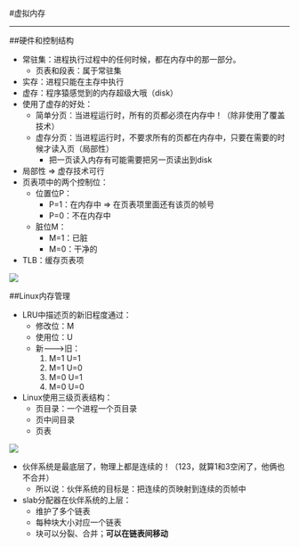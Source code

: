 #虚拟内存

----------
##硬件和控制结构
- 常驻集：进程执行过程中的任何时候，都在内存中的那一部分。
	- 页表和段表：属于常驻集
- 实存：进程只能在主存中执行
- 虚存：程序猿感觉到的内存超级大哦（disk）
- 使用了虚存的好处：
	- 简单分页：当进程运行时，所有的页都必须在内存中！（除非使用了覆盖技术）
	- 虚存分页：当进程运行时，不要求所有的页都在内存中，只要在需要的时候才读入页（局部性）
		- 把一页读入内存有可能需要把另一页读出到disk
- 局部性 => 虚存技术可行
- 页表项中的两个控制位：
	- 位置位P：
		- P=1：在内存中 => 在页表项里面还有该页的帧号
		- P=0：不在内存中
	- 脏位M：
		- M=1：已脏
		- M=0：干净的
- TLB：缓存页表项

![](http://i.imgur.com/vVnyQDH.jpg)

##Linux内存管理
- LRU中描述页的新旧程度通过：
	- 修改位：M
	- 使用位：U
	- 新--->旧：
		1. M=1 U=1
		2. M=1 U=0
		3. M=0 U=1
		4. M=0 U=0
- Linux使用三级页表结构：
	- 页目录：一个进程一个页目录
	- 页中间目录
	- 页表

![](http://i.imgur.com/uUYZ36F.jpg)

- 伙伴系统是最底层了，物理上都是连续的！（123，就算1和3空闲了，他俩也不合并）
	- 所以说：伙伴系统的目标是：把连续的页映射到连续的页帧中
- slab分配器在伙伴系统的上层：
	- 维护了多个链表
	- 每种块大小对应一个链表
	- 块可以分裂、合并；**可以在链表间移动**